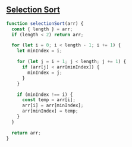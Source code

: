 ## [Selection Sort](https://bigfrontend.dev/problem/implement-Selection-Sort)

<!-- notecardId: 1739659615075 -->

```js
function selectionSort(arr) {
  const { length } = arr;
  if (length < 2) return arr;

  for (let i = 0; i < length - 1; i += 1) {
    let minIndex = i;

    for (let j = i + 1; j < length; j += 1) {
      if (arr[j] < arr[minIndex]) {
        minIndex = j;
      }
    }

    if (minIndex !== i) {
      const temp = arr[i];
      arr[i] = arr[minIndex];
      arr[minIndex] = temp;
    }
  }

  return arr;
}
```
